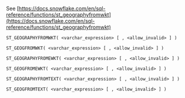 See [https://docs.snowflake.com/en/sql-reference/functions/st_geographyfromwkt](https://docs.snowflake.com/en/sql-reference/functions/st_geographyfromwkt)
```
ST_GEOGRAPHYFROMWKT( <varchar_expression> [ , <allow_invalid> ] )

ST_GEOGFROMWKT( <varchar_expression> [ , <allow_invalid> ] )

ST_GEOGRAPHYFROMEWKT( <varchar_expression> [ , <allow_invalid> ] )

ST_GEOGFROMEWKT( <varchar_expression> [ , <allow_invalid> ] )

ST_GEOGRAPHYFROMTEXT( <varchar_expression> [ , <allow_invalid> ] )

ST_GEOGFROMTEXT( <varchar_expression> [ , <allow_invalid> ] )
```
